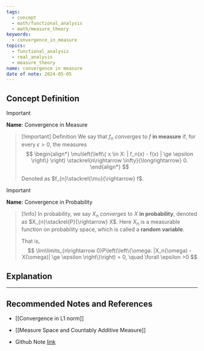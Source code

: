 ```yaml
---
tags:
  - concept
  - math/functional_analysis
  - math/measure_theory
keywords:
  - convergence_in_measure
topics:
  - functional_analysis
  - real_analysis
  - measure_theory
name: convergence in measure
date of note: 2024-05-05
---
```


## Concept Definition

>[!important]
>**Name**:  Convergence in Measure


>[!important] Definition
>We say that $f_n$ *converges* to $f$  **in measure** if, for every $\epsilon> 0$,  the measures
>$$
> \begin{align*}
> \mu\left(\left\{ x \in X:  | f_n(x) - f(x) |  \ge \epsilon \right\} \right) \stackrel{n\rightarrow \infty}{\longrightarrow} 0.
> \end{align*} 
>$$ 
>
>Denoted as $f_{n}\stackrel{\mu}{\rightarrow} f$.



>[!important]
>**Name**:  Convergence in Probability

>[!info]
>In probability, we say $X_n$ *converges* to $X$  **in probability**, denoted as $X_{n}\stackrel{P}{\rightarrow} X$. 
>Here $X_n$ is a measurable function on probability space, which is called a **random variable**. 
>
>That is, 
>$$
>\lim\limits_{n\rightarrow 0}P\left(\left\{\omega: |X_n(\omega) - X(\omega)| \ge \epsilon \right\}\right) = 0, \quad \forall \epsilon >0
>$$

## Explanation





-----------
##  Recommended Notes and References

- [[Convergence in L1 norm]]
- [[Measure Space and Countably Additive Measure]]


- Github Note [link](https://github.com/TianpeiLuke/SelfStudyNotes/tree/master/self-study/probability_and_measure_theory)
